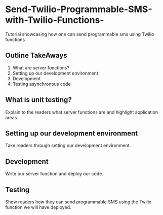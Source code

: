 # Send-Twilio-Programmable-SMS-with-Twilio-Functions-
Tutorial showcasing how one can send programmable sms using Twilio functions


## Outline TakeAways
1. What are server functions?
2. Setting up our development environment
3. Development
4. Testing asynchronous code

## What is unit testing?
Explain to the readers what server functions are and highlight application areas.

## Setting up our development environment
Take readers through setting our development environment.

## Development
Write our server function and deploy our code.

## Testing 
Show readers how they can send programmable SMS using the Twilio function we will have deployed. 
